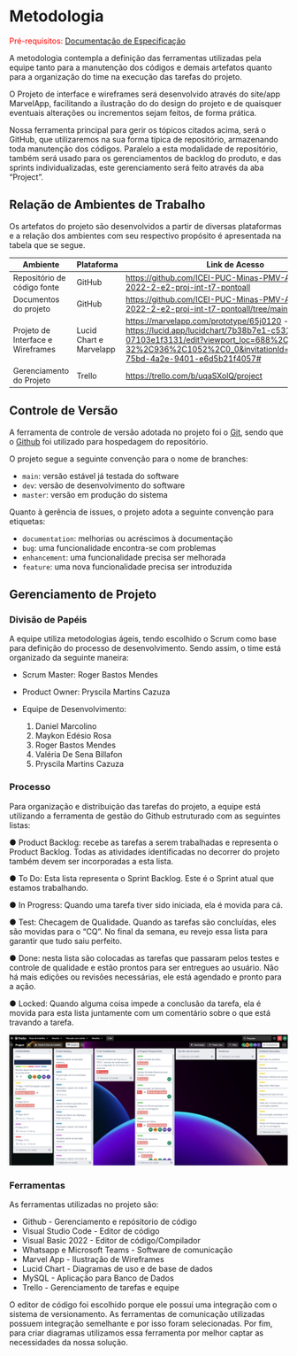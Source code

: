 
# Metodologia

<span style="color:red">Pré-requisitos: <a href="2-Especificação do Projeto.md"> Documentação de Especificação</a></span>

A metodologia contempla a definição das ferramentas utilizadas pela equipe tanto para a manutenção dos códigos e demais artefatos quanto para a organização do time na execução das tarefas do projeto.



O Projeto de interface e wireframes será desenvolvido através do site/app MarvelApp, facilitando a ilustração do do design do projeto e de quaisquer eventuais alterações ou incrementos sejam feitos, de forma prática.

Nossa ferramenta principal para gerir os tópicos citados acima, será o GitHub, que utilizaremos na sua forma típica de repositório, armazenando toda manutenção dos códigos. Paralelo a esta modalidade de repositório, também será usado para os gerenciamentos de backlog do produto, e das sprints individualizadas, este gerenciamento será feito através da aba “Project”.

## Relação de Ambientes de Trabalho

Os artefatos do projeto são desenvolvidos a partir de diversas plataformas e a relação dos ambientes com seu respectivo propósito é apresentada na tabela que se segue.

| Ambiente | Plataforma | Link de Acesso |
--------- | ---------- |  -------------  |
| Repositório de código fonte | GitHub | https://github.com/ICEI-PUC-Minas-PMV-ADS/pmv-ads-2022-2-e2-proj-int-t7-pontoall   |
| Documentos do projeto | GitHub | https://github.com/ICEI-PUC-Minas-PMV-ADS/pmv-ads-2022-2-e2-proj-int-t7-pontoall/tree/main/docs |
| Projeto de Interface e  Wireframes  | Lucid Chart e Marvelapp |   https://marvelapp.com/prototype/65j0120 -https://lucid.app/lucidchart/7b38b7e1-c531-482e-aa36-07103e1f3131/edit?viewport_loc=688%2C-32%2C936%2C1052%2C0_0&invitationId=inv_b6f3150a-75bd-4a2e-9401-e6d5b21f4057# |    |
| Gerenciamento do Projeto | Trello | https://trello.com/b/uqaSXolQ/project |

## Controle de Versão

A ferramenta de controle de versão adotada no projeto foi o
[Git](https://git-scm.com/), sendo que o [Github](https://github.com)
foi utilizado para hospedagem do repositório.

O projeto segue a seguinte convenção para o nome de branches:

- `main`: versão estável já testada do software
- `dev`: versão de desenvolvimento do software
- `master`: versão em produção do sistema

Quanto à gerência de issues, o projeto adota a seguinte convenção para etiquetas:

- `documentation`: melhorias ou acréscimos à documentação
- `bug`: uma funcionalidade encontra-se com problemas
- `enhancement`: uma funcionalidade precisa ser melhorada
- `feature`: uma nova funcionalidade precisa ser introduzida





## Gerenciamento de Projeto

### Divisão de Papéis

A equipe utiliza metodologias ágeis, tendo escolhido o Scrum como base para definição do processo de desenvolvimento.
Sendo assim, o time está organizado da seguinte maneira:

- Scrum Master: Roger Bastos Mendes

- Product Owner: Pryscila Martins Cazuza

- Equipe de Desenvolvimento:
    1. Daniel Marcolino
    2. Maykon Edésio Rosa
    3. Roger Bastos Mendes
    4. Valéria De Sena Billafon
    5. Pryscila Martins Cazuza



### Processo

Para organização e distribuição das tarefas do projeto, a equipe está utilizando a ferramenta de gestão do Github estruturado com as seguintes listas:

● Product Backlog:  recebe  as  tarefas  a  serem  trabalhadas  e  representa  o  Product  Backlog. 
Todas as atividades identificadas no decorrer do projeto também devem ser 
incorporadas a esta lista.

● To Do:  Esta  lista  representa  o  Sprint  Backlog.  Este  é  o  Sprint  atual  que  estamos 
trabalhando.

● In Progress: Quando uma tarefa tiver sido iniciada, ela é movida para cá.

● Test: Checagem de Qualidade. Quando as tarefas são concluídas, eles são movidas 
para  o  “CQ”.  No  final  da  semana,  eu  revejo  essa  lista  para  garantir  que  tudo  saiu 
perfeito.

● Done: nesta lista são colocadas as tarefas que passaram pelos testes e controle de 
qualidade  e  estão  prontos  para  ser  entregues  ao  usuário.  Não  há  mais  edições  ou 
revisões necessárias, ele está agendado e pronto para a ação.

● Locked: Quando alguma coisa impede a conclusão da tarefa, ela é movida para esta 
lista juntamente com um comentário sobre o que está travando a tarefa.



![Trello em 13/10](https://github.com/ICEI-PUC-Minas-PMV-ADS/pmv-ads-2022-2-e2-proj-int-t7-pontoall/blob/e8d1c5ce743dba52b00999297ce99bb0e019e456/docs/img/Trello%201310.png)

### Ferramentas

As ferramentas utilizadas no projeto são:

- Github - Gerenciamento e repósitorio de código
- Visual Studio Code - Editor de código
- Visual Basic 2022 - Editor de código/Compilador
- Whatsapp e Microsoft Teams - Software de comunicação
- Marvel App - Ilustração de Wireframes
- Lucid Chart -  Diagramas de uso e de base de dados
- MySQL - Aplicação para Banco de Dados
- Trello - Gerenciamento de tarefas e equipe

O editor de código foi escolhido porque ele possui uma integração com o sistema de versionamento. As ferramentas de comunicação utilizadas possuem
integração semelhante e por isso foram selecionadas. Por fim, para criar diagramas utilizamos essa ferramenta por melhor captar as necessidades da nossa solução.
